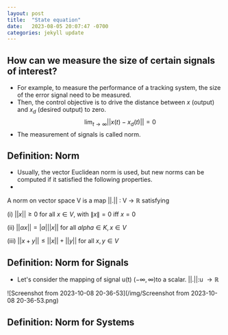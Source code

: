 ```yaml
---
layout: post
title:  "State equation"
date:   2023-08-05 20:07:47 -0700
categories: jekyll update
---
```


## How can we measure the size of certain signals of interest?
- For example, to measure the performance of a tracking system, the size of the error signal need to be measured. 
- Then, the control objective is to drive the distance between $x$ (output) and $x_d$ (desired output) to zero.
$$\lim_{t \rightarrow \infty} ||x(t) - x_d(t)|| = 0$$
- The measurement of signals is called norm.


## Definition: Norm
- Usually, the vector Euclidean norm is used, but new norms can be computed if it satisfied the following properties.
- 
A norm on vector space V is a map ||.|| : V $\rightarrow$ $\mathbb{R}$ satisfying

(i) $||x|| \geq 0$ for all $x \in V$, with $\|x\|=0$ iff $x=0$

(ii) $||\alpha x|| = |\alpha|||x||$ for all $alpha \in K, x \in V$

(iii) $||x+y|| \leq ||x|| + ||y||$ for all $x, y \in V$

## Definition: Norm for Signals
- Let's consider the mapping of signal u(t) ($-\infty, \infty$)to a scalar. ||.||:u $\rightarrow \mathbb{R}$
 
![Screenshot from 2023-10-08 20-36-53](/img/Screenshot from 2023-10-08 20-36-53.png)

## Definition: Norm for Systems
